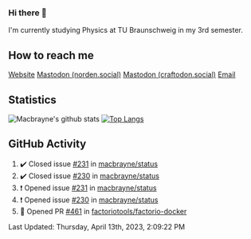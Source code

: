 ### Hi there 👋
I'm currently studying Physics at TU Braunschweig in my 3rd semester.

## How to reach me
[Website](https://florentin-schleuss.de)
<a rel="me" href="https://norden.social/@florentin">Mastodon (norden.social)</a>
<a rel="me" href="https://craftodon.social/@frodolon">Mastodon (craftodon.social)</a>
[Email](mailto:hello@macbrayne.de)

## Statistics
![Macbrayne's github stats](https://github-readme-stats.vercel.app/api?username=macbrayne&count_private=true&show_icons=true&hide_rank=true&custom_title=macbrayne's%20GitHub%20Stats)
[![Top Langs](https://github-readme-stats.vercel.app/api/top-langs/?username=macbrayne&exclude_repo=liftron&layout=compact)](https://github.com/anuraghazra/github-readme-stats)
## GitHub Activity

<!--RECENT_ACTIVITY:start-->
1. ✔️ Closed issue [#231](https://github.com/macbrayne/status/issues/231) in [macbrayne/status](https://github.com/macbrayne/status)
2. ✔️ Closed issue [#230](https://github.com/macbrayne/status/issues/230) in [macbrayne/status](https://github.com/macbrayne/status)
3. ❗️ Opened issue [#231](https://github.com/macbrayne/status/issues/231) in [macbrayne/status](https://github.com/macbrayne/status)
4. ❗️ Opened issue [#230](https://github.com/macbrayne/status/issues/230) in [macbrayne/status](https://github.com/macbrayne/status)
5. 💪 Opened PR [#461](https://github.com/factoriotools/factorio-docker/pull/461) in [factoriotools/factorio-docker](https://github.com/factoriotools/factorio-docker)
<!--RECENT_ACTIVITY:end-->

<!--RECENT_ACTIVITY:last_update-->
Last Updated: Thursday, April 13th, 2023, 2:09:22 PM
<!--RECENT_ACTIVITY:last_update_end-->


<!--
**macbrayne/macbrayne** is a ✨ _special_ ✨ repository because its `README.md` (this file) appears on your GitHub profile.

Here are some ideas to get you started:

- 🔭 I’m currently working on ...
- 🌱 I’m currently learning ...
- 👯 I’m looking to collaborate on ...
- 🤔 I’m looking for help with ...
- 💬 Ask me about ...
- 📫 How to reach me: ...
- 😄 Pronouns: ...
- ⚡ Fun fact: ...
-->
